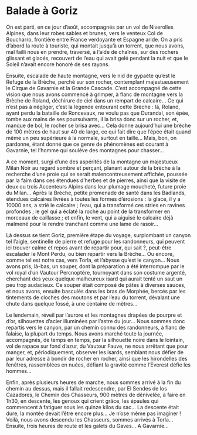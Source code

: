 # Balade à Goriz

On est parti, en ce jour d’août, accompagnés par un vol de Niverolles Alpines, dans leur robes sables et brunes,  vers le venteux Col de Boucharro, frontière entre France verdoyante et Espagne aride. On a pris d’abord la route à touriste, qui montait jusqu’à un torrent, que nous avons, mal failli nous en prendre, traversé, à l’aide de chaînes, sur des rochers glissant et glacés, recouvert de l’eau qui avait gelé pendant la nuit et que le Soleil n’avait encore honoré de ses rayons. 

Ensuite, escalade de haute montagne, vers le nid de gypaète qu’est le Refuge de la Brèche, perché sur son rocher, contemplant majestueusement le Cirque de Gavarnie et la Grande Cascade. C’est accompagné de cette vision que nous avons commencé à grimper, à flanc de montagne vers la Brèche de Roland, déchirure de ciel dans un rempart de calcaire… Ce qui n’est pas à négliger, c’est la légende entourant cette Brèche : là, Roland, ayant perdu la bataille de Roncevaux, ne voulu pas que Durandal, son épée, tombe aux mains de ses poursuivants, il la brisa donc sur un rocher, et, manque de bol, le rocher se brisa avec… Cela donne aujourd’hui une brèche de 100 mètres de haut sur 40 de large, ce qui fait dire que l’épée était quand même un peu supérieure à la normale, surtout en taille… Mais, bon, on pardonne, étant donné que ce genre de phénomènes est courant à Gavarnie, tel l’homme qui soulève des montagnes pour chasser… 

A ce moment, surgi d’une des aspérités de la montagne un majestueux Milan Noir au regard sombre et perçant, planant autour de la brèche à la recherche d’une proie qui se serait malencontreusement affichée, poussée par la faim dans ces étendues d’herbes et de pierres, ainsi que la visite de deux ou trois Accenteurs Alpins dans leur plumage moucheté, future proie du Milan… Après la Brèche, petite promenade de santé dans les Badlands, étendues calcaires livrées à toutes les formes d’érosions : la glace, il y a 10000 ans, a strié le calcaire ; l’eau, qui a transformé ces stries en ravines profondes ; le gel qui a éclaté la roche au point de la transformer en morceaux de caillasse ; et enfin, le vent, qui a aiguisé le calcaire déjà malmené pour le rendre tranchant comme une lame de rasoir… 

Là dessus se tient Goriz, première étape du voyage, surplombant un canyon tel l’aigle, sentinelle de pierre et refuge pour les randonneurs, qui peuvent ici trouver calme et repos avant de repartir pour, qui sait ?, peut-être escalader le Mont Perdu, ou bien repartir vers la Brèche… Ou encore, comme tel est notre cas, vers Torla, et l’abysse qu’est le canyon… Nous avons pris, là-bas, un souper, dont la préparation a été interrompue par le vol royal d’un Vautour Percnoptère, tournoyant dans son costume argenté, cherchant des yeux quelque malheureux isard qui aurait tenté un saut un peu trop audacieux. Ce souper était composé de pâtes à diverses sauces, et nous avons, ensuite basculés dans les bras de Morphée, bercés par les tintements de cloches des moutons et par l’eau du torrent, dévalant une chute dans quelque fossé, à une centaine de mètres… 

Le lendemain, réveil par l’aurore et les montagnes drapées de pourpre et d’or, silhouettes d’acier illuminées par l’astre du jour… Nous sommes donc repartis vers le canyon, par un chemin connu des randonneurs, à flanc de falaise, la plupart du temps.  Nous avons marché toute la journée, accompagnés, de temps en temps, par la silhouette noire dans le lointain, vol de rapace sur fond d’azur, du Vautour Fauve, ne nous arrêtant que pour manger, et, périodiquement, observer les isards, semblant nous défier de par leur adresse à bondir de rocher en rocher, ainsi que les hirondelles des fenêtres, rassemblées en nuées, défiant la gravité comme l’Everest défie les hommes… 

Enfin, après plusieurs heures de marche, nous sommes arrivé à la fin du chemin au dessus, mais il fallait redescendre, par El Sendes de los Cazadores, le Chemin des Chasseurs, 900 mètres de dénivelée, à faire en 1h30, en descente, les genoux qui crient grâce, les épaules qui commencent à fatiguer sous les quinze kilos du sac… La descente était dure, la montée devait l’être encore plus… Je n’ose même pas imaginer ! Voilà, nous avons descendu les Chasseurs, sommes arrivés à Torla… Ensuite, trois heures de route et les galets du Gaves… A Gavarnie…
